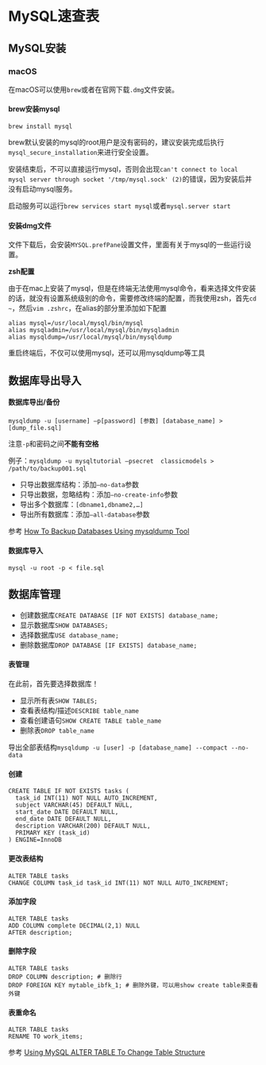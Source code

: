 # MySQL速查表

## MySQL安装

### macOS

在macOS可以使用`brew`或者在官网下载`.dmg`文件安装。

#### brew安装mysql

`brew install mysql`

brew默认安装的mysql的root用户是没有密码的，建议安装完成后执行`mysql_secure_installation`来进行安全设置。

安装结束后，不可以直接运行mysql，否则会出现`can't connect to local mysql server through socket '/tmp/mysql.sock' (2)`的错误，因为安装后并没有启动mysql服务。

启动服务可以运行`brew services start mysql`或者`mysql.server start`

#### 安装dmg文件

文件下载后，会安装`MYSQL.prefPane`设置文件，里面有关于mysql的一些运行设置。

**zsh配置**

由于在mac上安装了mysql，但是在终端无法使用mysql命令，看来选择文件安装的话，就没有设置系统级别的命令，需要修改终端的配置，而我使用zsh，首先`cd ~`，然后`vim .zshrc`，在alias的部分里添加如下配置

```
alias mysql=/usr/local/mysql/bin/mysql
alias mysqladmin=/usr/local/mysql/bin/mysqladmin
alias mysqldump=/usr/local/mysql/bin/mysqldump
```

重启终端后，不仅可以使用mysql，还可以用mysqldump等工具

## 数据库导出导入

#### 数据库导出/备份

```
mysqldump -u [username] –p[password] [参数] [database_name] > [dump_file.sql]
```

注意`-p`和密码之间**不能有空格**

例子：`mysqldump -u mysqltutorial –psecret  classicmodels > /path/to/backup001.sql`

* 只导出数据库结构：添加`–no-data`参数
* 只导出数据，忽略结构：添加`–no-create-info`参数
* 导出多个数据库：`[dbname1,dbname2,…]`
* 导出所有数据库：添加`–all-database`参数

参考 [How To Backup Databases Using mysqldump Tool](http://www.mysqltutorial.org/how-to-backup-database-using-mysqldump.aspx)

#### 数据库导入

```
mysql -u root -p < file.sql
```

## 数据库管理

* 创建数据库`CREATE DATABASE [IF NOT EXISTS] database_name;`
* 显示数据库`SHOW DATABASES;`
* 选择数据库`USE database_name;`
* 删除数据库`DROP DATABASE [IF EXISTS] database_name;`

#### 表管理

在此前，首先要选择数据库！

* 显示所有表`SHOW TABLES;`
* 查看表结构/描述`DESCRIBE table_name`
* 查看创建语句`SHOW CREATE TABLE table_name`
* 删除表`DROP table_name`

导出全部表结构`mysqldump -u [user] -p [database_name] --compact --no-data`

#### 创建

```
CREATE TABLE IF NOT EXISTS tasks (
  task_id INT(11) NOT NULL AUTO_INCREMENT,
  subject VARCHAR(45) DEFAULT NULL,
  start_date DATE DEFAULT NULL,
  end_date DATE DEFAULT NULL,
  description VARCHAR(200) DEFAULT NULL,
  PRIMARY KEY (task_id)
) ENGINE=InnoDB
```

#### 更改表结构

```
ALTER TABLE tasks
CHANGE COLUMN task_id task_id INT(11) NOT NULL AUTO_INCREMENT;
```

#### 添加字段

```
ALTER TABLE tasks 
ADD COLUMN complete DECIMAL(2,1) NULL
AFTER description;
```

#### 删除字段

```
ALTER TABLE tasks
DROP COLUMN description; # 删除行
DROP FOREIGN KEY mytable_ibfk_1; # 删除外键，可以用show create table来查看外键
```

#### 表重命名

```
ALTER TABLE tasks
RENAME TO work_items;
```

参考 [Using MySQL ALTER TABLE To Change Table Structure](http://www.mysqltutorial.org/mysql-alter-table.aspx)
